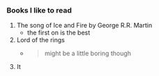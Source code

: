 ### **Books I like to read**

1. The song of Ice and Fire by George R.R. Martin 
     - the first on is the best
2. Lord of the rings 
     -  >might be a little boring though
3.  It
